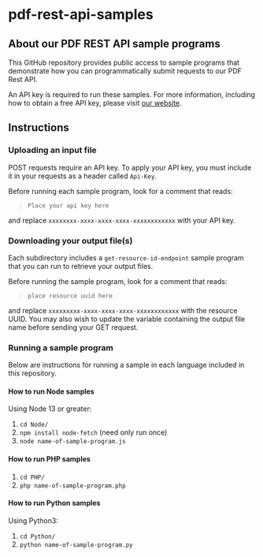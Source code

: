 # pdf-rest-api-samples

## About our PDF REST API sample programs
This GitHub repository provides public access to sample programs that demonstrate how you can programmatically submit requests to our PDF Rest API.

An API key is required to run these samples. For more information, including how to obtain a free API key, please visit [our website](https://www.datalogics.com/products/cloud/pdf-rest-apis/).

## Instructions

### Uploading an input file

POST requests require an API key. To apply your API key, you must include it in your requests as a header called `Api-Key`.

Before running each sample program, look for a comment that reads:
> `Place your api key here`

and replace `xxxxxxxx-xxxx-xxxx-xxxx-xxxxxxxxxxxx` with your API key.

### Downloading your output file(s)

Each subdirectory includes a `get-resource-id-endpoint` sample program that you can run to retrieve your output files.

Before running the sample program, look for a comment that reads:
> `place resource uuid here`

and replace `xxxxxxxxx-xxxx-xxxx-xxxx-xxxxxxxxxxxx` with the resource UUID. You may also wish to update the variable containing the output file name before sending your GET request.

### Running a sample program

Below are instructions for running a sample in each language included in this repository.

#### How to run Node samples
Using Node 13 or greater:
1. `cd Node/`
2. `npm install node-fetch` (need only run once)
3. `node name-of-sample-program.js`

#### How to run PHP samples
1. `cd PHP/`
2. `php name-of-sample-program.php`

#### How to run Python samples
Using Python3:
1. `cd Python/`
2. `python name-of-sample-program.py`
